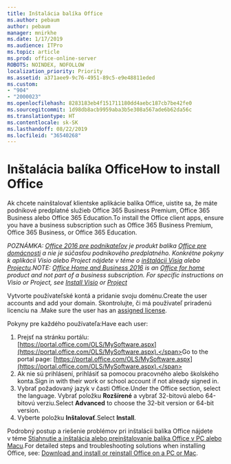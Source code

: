 ```yaml
---
title: Inštalácia balíka Office
ms.author: pebaum
author: pebaum
manager: mnirkhe
ms.date: 1/17/2019
ms.audience: ITPro
ms.topic: article
ms.prod: office-online-server
ROBOTS: NOINDEX, NOFOLLOW
localization_priority: Priority
ms.assetid: a371aee9-9c76-4951-89c5-e9e48811eded
ms.custom:
- "904"
- "2000023"
ms.openlocfilehash: 8283183eb4f151711180dd4aebc187cb7be42fe0
ms.sourcegitcommit: 1d98db8acb9959aba3b5e308a567ade6b62da56c
ms.translationtype: HT
ms.contentlocale: sk-SK
ms.lasthandoff: 08/22/2019
ms.locfileid: "36540268"
---
```

# <a name="how-to-install-office"></a><span data-ttu-id="79ad2-102">Inštalácia balíka Office</span><span class="sxs-lookup"><span data-stu-id="79ad2-102">How to install Office</span></span>

<span data-ttu-id="79ad2-103">Ak chcete nainštalovať klientske aplikácie balíka Office, uistite sa, že máte podnikové predplatné služieb Office 365 Business Premium, Office 365 Business alebo Office 365 Education.</span><span class="sxs-lookup"><span data-stu-id="79ad2-103">To install the Office client apps, ensure you have a business subscription such as Office 365 Business Premium, Office 365 Business, or Office 365 Education.</span></span>
  
<span data-ttu-id="79ad2-104">*POZNÁMKA: [Office 2016 pre podnikateľov](https://products.office.com/home-and-business) je produkt balíka [Office pre domácnosti](https://support.office.com/article/28cbc8cf-1332-4f04-9123-9b660abb629e?wt.mc_id=Alchemy_ClientDIA) a nie je súčasťou podnikového predplatného. Konkrétne pokyny k aplikácii Visio alebo Project nájdete v téme o [inštalácii Visia](https://support.office.com/article/f98f21e3-aa02-4827-9167-ddab5b025710) alebo [Projectu](https://support.office.com/article/7059249b-d9fe-4d61-ab96-5c5bf435f281)*.</span><span class="sxs-lookup"><span data-stu-id="79ad2-104">*NOTE: [Office Home and Business 2016](https://products.office.com/home-and-business) is an [Office for home](https://support.office.com/article/28cbc8cf-1332-4f04-9123-9b660abb629e?wt.mc_id=Alchemy_ClientDIA) product and not part of a business subscription. For specific instructions on Visio or Project, see [Install Visio](https://support.office.com/article/f98f21e3-aa02-4827-9167-ddab5b025710) or [Project](https://support.office.com/article/7059249b-d9fe-4d61-ab96-5c5bf435f281)*</span></span>

<span data-ttu-id="79ad2-105">Vytvorte používateľské kontá a pridanie svoju doménu.</span><span class="sxs-lookup"><span data-stu-id="79ad2-105">Create the user accounts and add your domain.</span></span> <span data-ttu-id="79ad2-106">Skontrolujte, či má používateľ priradenú licenciu na [](https://support.office.com/article/997596b5-4173-4627-b915-36abac6786dc?wt.mc_id=Alchemy_ClientDIA).</span><span class="sxs-lookup"><span data-stu-id="79ad2-106">Make sure the user has an [assigned license](https://support.office.com/article/997596b5-4173-4627-b915-36abac6786dc?wt.mc_id=Alchemy_ClientDIA).</span></span>

<span data-ttu-id="79ad2-107">Pokyny pre každého používateľa:</span><span class="sxs-lookup"><span data-stu-id="79ad2-107">Have each user:</span></span>

1. <span data-ttu-id="79ad2-108">Prejsť na stránku portálu:[https://portal.office.com/OLS/MySoftware.aspx](https://portal.office.com/OLS/MySoftware.aspx).</span><span class="sxs-lookup"><span data-stu-id="79ad2-108">Go to the portal page: [https://portal.office.com/OLS/MySoftware.aspx](https://portal.office.com/OLS/MySoftware.aspx).</span></span>
2. <span data-ttu-id="79ad2-109">Ak nie sú prihlásení, prihlásiť sa pomocou pracovného alebo školského konta.</span><span class="sxs-lookup"><span data-stu-id="79ad2-109">Sign in with their work or school account if not already signed in.</span></span>
3. <span data-ttu-id="79ad2-110">Vybrať požadovaný jazyk v časti Office.</span><span class="sxs-lookup"><span data-stu-id="79ad2-110">Under the Office section, select the language.</span></span> <span data-ttu-id="79ad2-111">Vybrať položku **Rozšírené** a vybrať 32-bitovú alebo 64-bitovú verziu.</span><span class="sxs-lookup"><span data-stu-id="79ad2-111">Select **Advanced** to choose the 32-bit version or 64-bit version.</span></span>
4. <span data-ttu-id="79ad2-112">Vyberte položku **Inštalovať**.</span><span class="sxs-lookup"><span data-stu-id="79ad2-112">Select **Install**.</span></span>

<span data-ttu-id="79ad2-113">Podrobný postup a riešenie problémov pri inštalácii balíka Office nájdete v téme [Stiahnutie a inštalácia alebo preinštalovanie balíka Office v PC alebo Macu](https://support.office.com/article/4414eaaf-0478-48be-9c42-23adc4716658?wt.mc_id=Alchemy_ClientDIA).</span><span class="sxs-lookup"><span data-stu-id="79ad2-113">For detailed steps and troubleshooting solutions when installing Office, see: [Download and install or reinstall Office on a PC or Mac](https://support.office.com/article/4414eaaf-0478-48be-9c42-23adc4716658?wt.mc_id=Alchemy_ClientDIA).</span></span>
